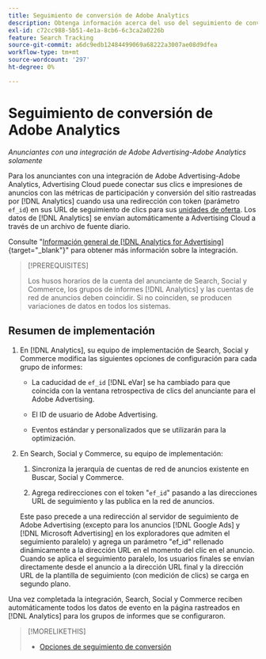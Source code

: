```yaml
---
title: Seguimiento de conversión de Adobe Analytics
description: Obtenga información acerca del uso del seguimiento de conversión de Adobe Analytics para sus campañas en Adobe Advertising.
exl-id: c72cc988-5b51-4e1a-8cb6-6c3ca2a0226b
feature: Search Tracking
source-git-commit: a6dc9edb12484499069a68222a3007ae08d9dfea
workflow-type: tm+mt
source-wordcount: '297'
ht-degree: 0%

---
```


# Seguimiento de conversión de Adobe Analytics

*Anunciantes con una integración de Adobe Advertising-Adobe Analytics solamente*

Para los anunciantes con una integración de Adobe Advertising-Adobe Analytics, Advertising Cloud puede conectar sus clics e impresiones de anuncios con las métricas de participación y conversión del sitio rastreadas por [!DNL Analytics] cuando usa una redirección con token (parámetro `ef_id`) en sus URL de seguimiento de clics para sus [unidades de oferta](/help/search-social-commerce/glossary.md#a-b). Los datos de [!DNL Analytics] se envían automáticamente a Advertising Cloud a través de un archivo de fuente diario.

Consulte &quot;[Información general de [!DNL Analytics for Advertising]](https://experienceleague.adobe.com/es/docs/advertising/integrations/analytics/overview){target="_blank"}&quot; para obtener más información sobre la integración.

>[!PREREQUISITES]
>
> Los husos horarios de la cuenta del anunciante de Search, Social y Commerce, los grupos de informes [!DNL Analytics] y las cuentas de red de anuncios deben coincidir. Si no coinciden, se producen variaciones de datos en todos los sistemas.

## Resumen de implementación

1. En [!DNL Analytics], su equipo de implementación de Search, Social y Commerce modifica las siguientes opciones de configuración para cada grupo de informes:

   * La caducidad de `ef_id` [!DNL eVar] se ha cambiado para que coincida con la ventana retrospectiva de clics del anunciante para el Adobe Advertising.

   * El ID de usuario de Adobe Advertising.

   * Eventos estándar y personalizados que se utilizarán para la optimización.

1. En Search, Social y Commerce, su equipo de implementación:

   1. Sincroniza la jerarquía de cuentas de red de anuncios existente en Buscar, Social y Commerce.

   1. Agrega redirecciones con el token &quot;`ef_id`&quot; pasando a las direcciones URL de seguimiento y las publica en la red de anuncios.

   Este paso precede a una redirección al servidor de seguimiento de Adobe Advertising (excepto para los anuncios [!DNL Google Ads] y [!DNL Microsoft Advertising] en los exploradores que admiten el seguimiento paralelo) y agrega un parámetro &quot;ef_id&quot; rellenado dinámicamente a la dirección URL en el momento del clic en el anuncio. Cuando se aplica el seguimiento paralelo, los usuarios finales se envían directamente desde el anuncio a la dirección URL final y la dirección URL de la plantilla de seguimiento (con medición de clics) se carga en segundo plano.

Una vez completada la integración, Search, Social y Commerce reciben automáticamente todos los datos de evento en la página rastreados en [!DNL Analytics] para los grupos de informes que se configuraron.

>[!MORELIKETHIS]
>
>* [Opciones de seguimiento de conversión](conversion-tracking-about.md)
